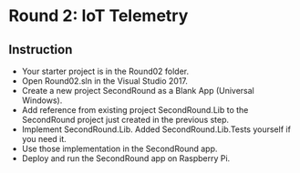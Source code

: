# Round 2: IoT Telemetry

## Instruction

* Your starter project is in the Round02 folder.
* Open Round02.sln in the Visual Studio 2017.
* Create a new project SecondRound as a Blank App (Universal Windows).
* Add reference from existing project SecondRound.Lib to the SecondRound project just created in the previous step.
* Implement SecondRound.Lib. Added SecondRound.Lib.Tests yourself if you need it.
* Use those implementation in the SecondRound app.
* Deploy and run the SecondRound app on Raspberry Pi.